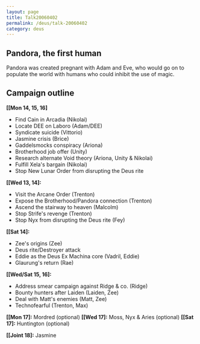 ```yaml
---
layout: page
title: Talk20060402
permalink: /deus/talk-20060402
category: deus
---
```

## Pandora, the first human

Pandora was created pregnant with Adam and Eve, who would go on to populate the world with humans who could inhibit the use of magic.


## Campaign outline

__[[Mon 14, 15, 16]__
* Find Cain in Arcadia (Nikolai)
* Locate DEE on Laboro (Adam/DEE)
* Syndicate suicide (Vittorio)
* Jasmine crisis (Brice)
* Gaddelsmocks conspiracy (Ariona)
* Brotherhood job offer (Unity)
* Research alternate Void theory (Ariona, Unity &amp; Nikolai)
* Fulfill Xela's bargain (Nikolai)
* Stop New Lunar Order from disrupting the Deus rite

__[[Wed 13, 14]:__
* Visit the Arcane Order (Trenton)
* Expose the Brotherhood/Pandora connection (Trenton)
* Ascend the stairway to heaven (Malcolm)
* Stop Strife's revenge (Trenton)
* Stop Nyx from disrupting the Deus rite (Fey)

__[[Sat 14]:__
* Zee's origins (Zee)
* Deus rite/Destroyer attack
* Eddie as the Deus Ex Machina core (Vadril, Eddie)
* Glaurung's return (Rae)

__[[Wed/Sat 15, 16]:__
* Address smear campaign against Ridge &amp; co. (Ridge)
* Bounty hunters after Laiden (Laiden, Zee)
* Deal with Matt's enemies (Matt, Zee)
* Technofearful (Trenton, Max)

__[[Mon 17]:__ Mordred (optional)
__[[Wed 17]:__ Moss, Nyx &amp; Aries (optional)
__[[Sat 17]:__ Huntington (optional)

__[[Joint 18]:__ Jasmine


